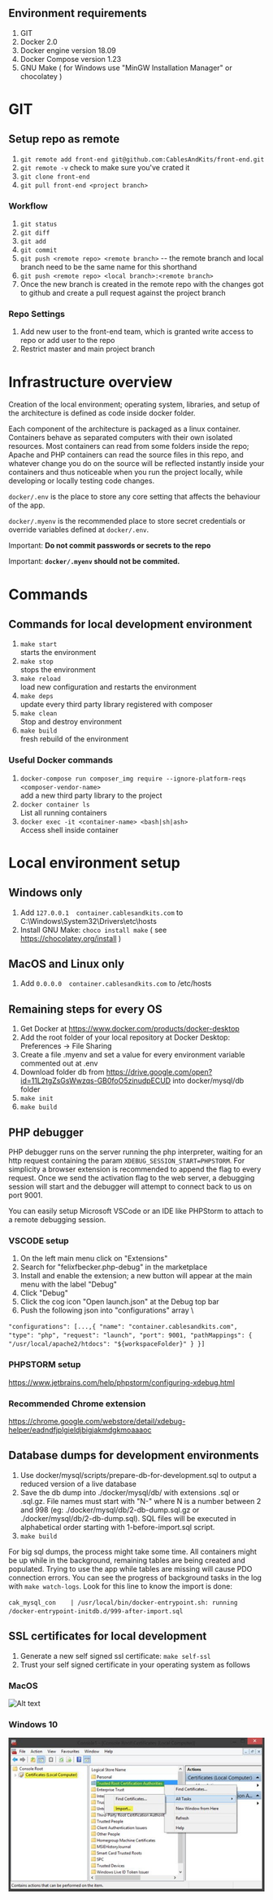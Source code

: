 ## Environment requirements

1. GIT
1. Docker 2.0
1. Docker engine version 18.09
1. Docker Compose version 1.23
1. GNU Make ( for Windows use "MinGW Installation Manager" or chocolatey )

# GIT

## Setup repo as remote

1. `git remote add front-end git@github.com:CablesAndKits/front-end.git`
2. `git remote -v` check to make sure you've crated it
3. `git clone front-end`
4. `git pull front-end <project branch>`

### Workflow

1. `git status`
2. `git diff`
3. `git add`
4. `git commit`
5. `git push <remote repo> <remote branch>` -- the remote branch and local branch need to be the same name for this shorthand
6. `git push <remote repo> <local branch>:<remote branch>`
7. Once the new branch is created in the remote repo with the changes got to github and create a pull request against the project branch

### Repo Settings

1. Add new user to the front-end team, which is granted write access to repo or add user to the repo
2. Restrict master and main project branch

# Infrastructure overview

Creation of the local environment; operating system, libraries, and setup of the architecture is defined as code inside docker folder.

Each component of the architecture is packaged as a linux container.
Containers behave as separated computers with their own isolated resources.
Most containers can read from some folders inside the repo; Apache and PHP containers can read the source files in this repo, and whatever change you do on the source will be reflected instantly inside your containers and thus noticeable when you run the project locally, while developing or locally testing code changes.

`docker/.env` is the place to store any core setting that affects the behaviour of the app. 

`docker/.myenv` is the recommended place to store secret credentials or override variables defined at `docker/.env`.

Important: **Do not commit passwords or secrets to the repo**

Important: **`docker/.myenv` should not be commited.**

# Commands

## Commands for local development environment

1. `make start`\
starts the environment
1. `make stop`\
stops the environment
1. `make reload`\
load new configuration and restarts the environment
1. `make deps`\
update every third party library registered with composer
1. `make clean`\
Stop and destroy environment
1. `make build`\
fresh rebuild of the environment

### Useful Docker commands

1. `docker-compose run composer_img require --ignore-platform-reqs <composer-vendor-name>`\
add a new third party library to the project
1. `docker container ls` \
List all running containers
1. `docker exec -it <container-name> <bash|sh|ash>` \
Access shell inside container

# Local environment setup

## Windows only

1. Add `127.0.0.1  container.cablesandkits.com` to C:\Windows\System32\Drivers\etc\hosts
1. Install GNU Make: `choco install make` ( see https://chocolatey.org/install )

## MacOS and Linux only

1. Add `0.0.0.0  container.cablesandkits.com` to /etc/hosts

## Remaining steps for every OS

1. Get Docker at https://www.docker.com/products/docker-desktop
1. Add the root folder of your local repository at Docker Desktop: Preferences -> File Sharing
1. Create a file .myenv and set a value for every environment variable commented out at .env
1. Download folder db from https://drive.google.com/open?id=11L2tgZsGsWwzqs-GB0foO5zinudpECUD into docker/mysql/db folder
1. `make init`
1. `make build`


## PHP debugger

PHP debugger runs on the server running the php interpreter, waiting for an http request containing the param `XDEBUG_SESSION_START=PHPSTORM`. For simplicity a browser extension is recommended to append the flag to every request.
Once we send the activation flag to the web server, a debugging session will start and the debugger will attempt to connect back to us on port 9001.

You can easily setup Microsoft VSCode or an IDE like PHPStorm to attach to a remote debugging session.

### VSCODE setup

1. On the left main menu click on "Extensions"
1. Search for "felixfbecker.php-debug" in the marketplace
1. Install and enable the extension; a new button will appear at the main menu with the label "Debug"
1. Click "Debug"
1. Click the cog icon "Open launch.json" at the Debug top bar
1. Push the following json into "configurations" array \

`"configurations": [...,{
    "name": "container.cablesandkits.com",
    "type": "php",
    "request": "launch",
    "port": 9001,
    "pathMappings": {
        "/usr/local/apache2/htdocs": "${workspaceFolder}"
    }
}]`

### PHPSTORM setup

https://www.jetbrains.com/help/phpstorm/configuring-xdebug.html

### Recommended Chrome extension

https://chrome.google.com/webstore/detail/xdebug-helper/eadndfjplgieldjbigjakmdgkmoaaaoc

## Database dumps for development environments

1. Use docker/mysql/scripts/prepare-db-for-development.sql to output a reduced version of a live database
1. Save the db dump into ./docker/mysql/db/ with extensions .sql or .sql.gz. File names must start with "N-" where N is a number between 2 and 998 (eg: ./docker/mysql/db/2-db-dump.sql.gz or ./docker/mysql/db/2-db-dump.sql). SQL files will be executed in alphabetical order starting with 1-before-import.sql script.
1. `make build`

For big sql dumps, the process might take some time. All containers might be up while in the background, remaining tables are being created and populated. Trying to use the app while tables are missing will cause PDO connection errors.
You can see the progress of background tasks in the log with `make watch-logs`. Look for this line to know the import is done:

`cak_mysql_con    | /usr/local/bin/docker-entrypoint.sh: running /docker-entrypoint-initdb.d/999-after-import.sql`

## SSL certificates for local development

1. Generate a new self signed ssl certificate: `make self-ssl`
1. Trust your self signed certificate in your operating system as follows

### MacOS

![Alt text](documentation/trust-ssl-cert-in-macos.gif?raw=true "Trust self signed cert in macos")

### Windows 10

![Alt text](documentation/trust-ssl-cert-in-windows10.jpg?raw=true "Trust self signed cert in Windows 10")
